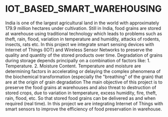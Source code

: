 # IOT_BASED_SMART_WAREHOUSING
India is one of the largest agricultural land in the world with approximately 179.9 million hectares under cultivation. Still in India, food grains are stored at warehouse using traditional technology which leads to problems such as theft, rain, flood, variation in temperature and humidity, attacks of rodents, insects, rats etc. In this project we integrate smart sensing devices with Internet of Things (IOT) and Wireless Sensor Networks to preserve the quality and quantity of the stored products over time.
 	Degradation of grains during storage depends principally on a combination of factors like:  1. Temperature. 2. Moisture Content. Temperature and moisture are determining factors in accelerating or delaying the complex phenomena of the biochemical transformation (especially the "breathing" of the grain) that are at the origin of grain degradation
  The main objective of this project is to preserve the food grains at warehouses and also threat to destruction of stored crops, due to variation in temperature, excess humidity, fire, theft, rain, flood, etc. So that stored food grains can be delivered as and when required (real time). In this project we are integrating Internet of Things with smart sensors to improve the efficiency of food preservation in warehouse.
